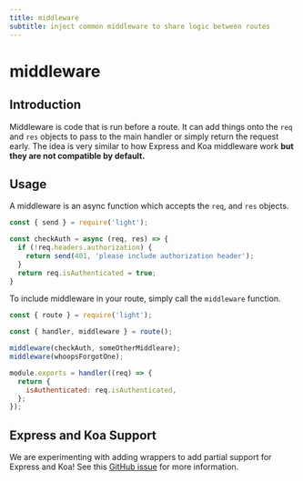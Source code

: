 ```yaml
---
title: middleware
subtitle: inject common middleware to share logic between routes
---
```


# middleware

## Introduction

Middleware is code that is run before a route. It can add things onto the `req` and `res` objects to pass to the main handler or simply return the request early. The idea is very similar to how Express and Koa middleware work **but they are not compatible by default.**

## Usage

A middleware is an async function which accepts the `req`, and `res` objects.

```javascript
const { send } = require('light');

const checkAuth = async (req, res) => {
  if (!req.headers.authorization) {
    return send(401, 'please include authorization header');
  }
  return req.isAuthenticated = true;
}
```

To include middleware in your route, simply call the `middleware` function.

```javascript
const { route } = require('light');

const { handler, middleware } = route();

middleware(checkAuth, someOtherMiddleare);
middleware(whoopsForgotOne);

module.exports = handler((req) => {
  return {
    isAuthenticated: req.isAuthenticated,
  };
});
```

## Express and Koa Support

We are experimenting with adding wrappers to add partial support for Express and Koa! See this [GitHub issue](https://github.com/ludicrousxyz/light/issues/16) for more information.

